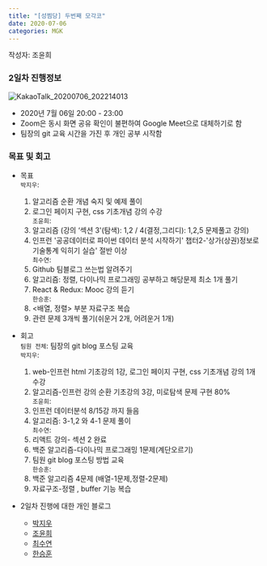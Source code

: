 ```yaml
---
title: "[성찜당] 두번째 모각코"
date: 2020-07-06
categories: MGK
--- 
```


작성자: 조윤희

### 2일차 진행정보  
![KakaoTalk_20200706_202214013](https://user-images.githubusercontent.com/26339800/86588609-fc90cf80-bfc6-11ea-839e-0d5aa4fb4c59.png)

+ 2020년 7월 06일 20:00 - 23:00  
+ Zoom은 동시 화면 공유 확인이 불편하여 Google Meet으로 대체하기로 함
+ 팀장의 git 교육 시간을 가진 후 개인 공부 시작함


### 목표 및 회고  
+ 목표  
```박지우```: 
  1. 알고리즘 순환 개념 숙지 및 예제 풀이    
  2. 로그인 페이지 구현, css 기초개념 강의 수강  
```조윤희```: 
  1. 알고리즘 (강의 ‘섹션 3'(탐색): 1,2 / 4(결정,그리디): 1,2,5 문제풀고 강의)      
  2. 인프런 '공공데이터로 파이썬 데이터 분석 시작하기' 챕터2-'상가(상권)정보로 기술통계 익히기 실습' 절반 이상    
```최수연```: 
  1. Github 팀블로그 쓰는법 알려주기    
  2. 알고리즘: 정렬, 다이나믹 프로그래밍 공부하고 해당문제 최소 1개 풀기      
  3. React & Redux: Mooc 강의 듣기      
```한승훈```: 
  1. <배열, 정렬> 부분 자료구조 복습     
  2. 관련 문제 3개씩 풀기(쉬운거 2개, 어려운거 1개)  
  
+ 회고  
```팀원 전체```: 팀장의 git blog 포스팅 교육  
```박지우```: 
  1. web-인프런 html 기초강의 1강, 로그인 페이지 구현, css 기초개념 강의 1개 수강  
  2. 알고리즘-인프런 강의 순환 기초강의 3강, 미로탐색 문제 구현 80%      
```조윤희```: 
  1. 인프런 데이터분석 8/15강 까지 들음     
  2. 알고리즘: 3-1,2 와 4-1 문제 풀이     
```최수연```: 
  1. 리액트 강의- 섹션 2 완료    
  2. 백준 알고리즘-다이나믹 프로그래밍 1문제(계단오르기)    
  3. 팀원 git blog 포스팅 방법 교육  
```한승훈```: 
  1. 백준 알고리즘 4문제 (배열-1문제,정렬-2문제)      
  2. 자료구조-정렬 , buffer 기능 복습    
 
+ 2일차 진행에 대한 개인 블로그  
  - [박지우](https://jwpark6.github.io/day2/)  
  - [조윤희](https://uni2237.github.io/mgc/MGC02/)  
  - [최수연](https://suyeonchoi.github.io/mgk/third-mgk-post/)  
  - [한승훈](https://gooriiie.github.io/%EB%AA%A8%EA%B0%81%EC%BD%94-2%EC%A3%BC%EC%B0%A8-%EB%AA%A9%ED%91%9C%EC%99%80-%ED%9A%8C%EA%B3%A0/)  
  
